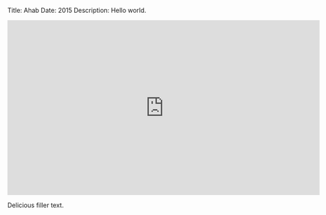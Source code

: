 Title: Ahab
Date: 2015
Description: Hello world.

<iframe src="https://player.vimeo.com/video/128218044" width="700px" height="393px" frameborder="0" webkitallowfullscreen mozallowfullscreen allowfullscreen></iframe>

Delicious filler text.
